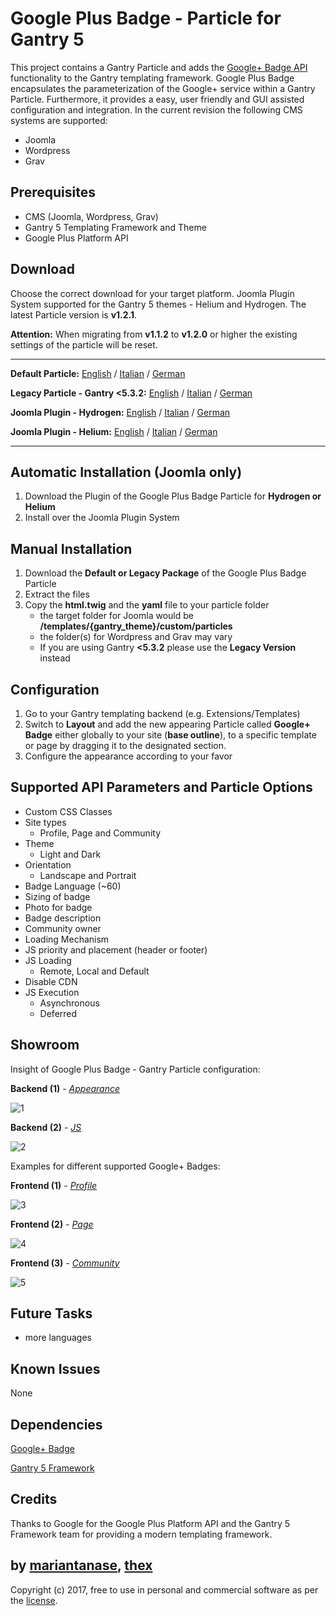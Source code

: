 # Google Plus Badge - Particle for Gantry 5
This project contains a Gantry Particle and adds the [Google+ Badge API](https://developers.google.com/+/web/badge/) functionality to the Gantry templating framework. Google Plus Badge encapsulates the parameterization of the Google+ service within a Gantry Particle. Furthermore, it provides a easy, user friendly and GUI assisted configuration and integration. In the current revision the following CMS systems are supported:
* Joomla
* Wordpress
* Grav

## Prerequisites
* CMS (Joomla, Wordpress, Grav)
* Gantry 5 Templating Framework and Theme
* Google Plus Platform API

## Download
Choose the correct download for your target platform. Joomla Plugin System supported for the Gantry 5 themes - Helium and Hydrogen. The latest Particle version is **v1.2.1**.

**Attention:** When migrating from **v1.1.2** to **v1.2.0** or higher the existing settings of the particle will be reset.
___
**Default Particle:**
[English](https://github.com/thexmanxyz/Google-Plus-Badge-Gantry/releases/download/v1.2.1/gpb.particle.only.EN.v1.2.1.zip) / [Italian](https://github.com/thexmanxyz/Google-Plus-Badge-Gantry/releases/download/v1.2.1/gpb.particle.only.IT.v1.2.1.zip) / [German](https://github.com/thexmanxyz/Google-Plus-Badge-Gantry/releases/download/v1.2.1/gpb.particle.only.DE.v1.2.1.zip)

**Legacy Particle - Gantry <5.3.2:**
[English](https://github.com/thexmanxyz/Google-Plus-Badge-Gantry/releases/download/v1.2.1/gpb.particle.only.legacy.EN.v1.2.1.zip) / [Italian](https://github.com/thexmanxyz/Google-Plus-Badge-Gantry/releases/download/v1.2.1/gpb.particle.only.legacy.IT.v1.2.1.zip) / [German](https://github.com/thexmanxyz/Google-Plus-Badge-Gantry/releases/download/v1.2.1/gpb.particle.only.legacy.DE.v1.2.1.zip)

**Joomla Plugin - Hydrogen:**
[English](https://github.com/thexmanxyz/Google-Plus-Badge-Gantry/releases/download/v1.2.1/gpb.j3.hydrogen.EN.v1.2.1.zip) / [Italian](https://github.com/thexmanxyz/Google-Plus-Badge-Gantry/releases/download/v1.2.1/gpb.j3.hydrogen.IT.v1.2.1.zip) / [German](https://github.com/thexmanxyz/Google-Plus-Badge-Gantry/releases/download/v1.2.1/gpb.j3.hydrogen.DE.v1.2.1.zip)

**Joomla Plugin - Helium:**
[English](https://github.com/thexmanxyz/Google-Plus-Badge-Gantry/releases/download/v1.2.1/gpb.j3.helium.EN.v1.2.1.zip) / [Italian](https://github.com/thexmanxyz/Google-Plus-Badge-Gantry/releases/download/v1.2.1/gpb.j3.helium.IT.v1.2.1.zip) / [German](https://github.com/thexmanxyz/Google-Plus-Badge-Gantry/releases/download/v1.2.1/gpb.j3.helium.DE.v1.2.1.zip)
___

## Automatic Installation (Joomla only)
1. Download the Plugin of the Google Plus Badge Particle for **Hydrogen or Helium**
2. Install over the Joomla Plugin System

## Manual Installation
1. Download the **Default or Legacy Package** of the Google Plus Badge Particle
2. Extract the files
3. Copy the **html.twig** and the **yaml** file to your particle folder 
   * the target folder for Joomla would be **/templates/{gantry_theme}/custom/particles**
   * the folder(s) for Wordpress and Grav may vary
   * If you are using Gantry **<5.3.2** please use the **Legacy Version** instead
   
## Configuration
 1. Go to your Gantry templating backend (e.g. Extensions/Templates)
 2. Switch to **Layout** and add the new appearing Particle called **Google+ Badge** either globally to your site (**base outline**), to a specific template or page by dragging it to the designated section.
 3. Configure the appearance according to your favor
 
## Supported API Parameters and Particle Options
* Custom CSS Classes
* Site types
  * Profile, Page and Community
* Theme
  * Light and Dark
* Orientation
  * Landscape and Portrait
* Badge Language (~60)
* Sizing of badge
* Photo for badge
* Badge description
* Community owner
* Loading Mechanism
* JS priority and placement (header or footer)
* JS Loading
  * Remote, Local and Default
* Disable CDN
* JS Execution
  * Asynchronous
  * Deferred

## Showroom
Insight of Google Plus Badge - Gantry Particle configuration:

**Backend (1)** - *[Appearance](/screenshots/backend_appearance.png)*

![1](/screenshots/backend_appearance.png)

**Backend (2)** - *[JS](/screenshots/backend_js.png)*

![2](/screenshots/backend_js.png)

Examples for different supported Google+ Badges:

**Frontend (1)** - *[Profile](/screenshots/frontend_profile.png)*

![3](/screenshots/frontend_profile.png)

**Frontend (2)** - *[Page](/screenshots/frontend_page.png)*

![4](/screenshots/frontend_page.png)

**Frontend (3)** - *[Community](/screenshots/frontend_community.png)*

![5](/screenshots/frontend_community.png)

## Future Tasks
* more languages

## Known Issues
None

## Dependencies
[Google+ Badge](https://developers.google.com/+/web/badge/)

[Gantry 5 Framework](http://gantry.org/)

## Credits
Thanks to Google for the Google Plus Platform API and the Gantry 5 Framework team for providing a modern templating framework.

## by [mariantanase](https://github.com/mariantanase), [thex](https://github.com/thexmanxyz)
Copyright (c) 2017, free to use in personal and commercial software as per the [license](/LICENSE.md).
